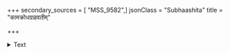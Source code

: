 +++
secondary_sources = [ "MSS_9582",]
jsonClass = "Subhaashita"
title = "कामक्रोधग्राहवतीम्"

+++

<details><summary>Text</summary>

कामक्रोधग्राहवतीं पञ्चेन्द्रियजलां नदीम्।  
कृत्वा धृतिमयीं नावं जन्मदुर्गाणि संतर॥
</details>
